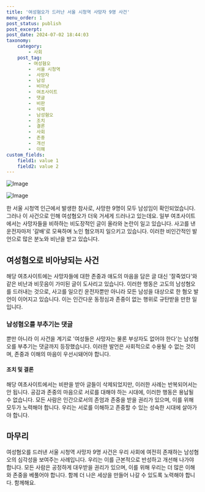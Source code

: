 ```yaml
---
title: '여성혐오가 드러난 서울 시청역 사망자 9명 사건'
menu_order: 1
post_status: publish
post_excerpt: 
post_date: 2024-07-02 18:44:03
taxonomy:
    category:
        - 사회
    post_tag:
        - 여성혐오
        -  서울 시청역
        -  사망자
        -  남성
        -  비아냥
        -  여초사이트
        -  댓글
        -  비판
        -  삭제
        -  남성혐오
        -  조치
        -  결론
        -  사회
        -  존중
        -  개선
        -  이해
custom_fields:
    field1: value 1
    field2: value 2
---
```


![Image](https://imgnews.pstatic.net/image/119/2024/07/02/0002846088_001_20240702140011537.jpeg?type=w647)

![Image](https://imgnews.pstatic.net/image/119/2024/07/02/0002846088_002_20240702140011560.jpeg?type=w647)

한 서울 시청역 인근에서 발생한 참사로, 사망한 9명이 모두 남성임이 확인되었습니다. 그러나 이 사건으로 인해 여성혐오가 더욱 거세게 드러나고 있는데요. 일부 여초사이트에서는 사망자들을 비하하는 비도장적인 글이 올라와 논란이 일고 있습니다. 사고를 낸 운전자마저 '갈배'로 모욕하며 노인 혐오까지 일으키고 있습니다. 이러한 비인간적인 발언으로 많은 분노와 비난을 받고 있습니다.
## 여성혐오로 비아냥되는 사건
해당 여초사이트에는 사망자들에 대한 존중과 애도의 마음을 담은 글 대신 '잘죽었다'와 같은 비난과 비웃음이 가미된 글이 도사리고 있습니다. 이러한 행동은 고도의 남성혐오를 드러내는 것으로, 사고를 일으킨 운전자뿐만 아니라 모든 남성을 대상으로 한 혐오 발언이 이어지고 있습니다. 이는 인간다운 동정심과 존중이 없는 행위로 규탄받을 만한 일입니다.
### 남성혐오를 부추기는 댓글
뿐만 아니라 이 사건을 계기로 '여성들은 사망자는 물론 부상자도 없어야 한다'는 남성혐오를 부추기는 댓글까지 등장했습니다. 이러한 발언은 사회적으로 수용될 수 없는 것이며, 존중과 이해의 마음이 우선시돼어야 합니다.
#### 조치 및 결론
해당 여초사이트에서는 비판을 받아 글들이 삭제되었지만, 이러한 사례는 반복되어서는 안 됩니다. 공감과 존중의 마음으로 서로를 대해야 하는 시대에, 이러한 행동은 용납될 수 없습니다. 모든 사람은 인간으로서의 존엄과 존중을 받을 권리가 있으며, 이를 위해 모두가 노력해야 합니다. 우리는 서로를 이해하고 존중할 수 있는 성숙한 시대에 살아가야 합니다.
## 마무리
여성혐오를 드러낸 서울 시청역 사망자 9명 사건은 우리 사회에 여전히 존재하는 남성혐오의 심각성을 보여주는 사례입니다. 우리는 이를 근본적으로 반성하고 개선해 나가야 합니다. 모든 사람은 공정하게 대우받을 권리가 있으며, 이를 위해 우리는 더 많은 이해와 존중을 베풀어야 합니다. 함께 더 나은 세상을 만들어 나갈 수 있도록 노력해야 합니다. 함께해요.
